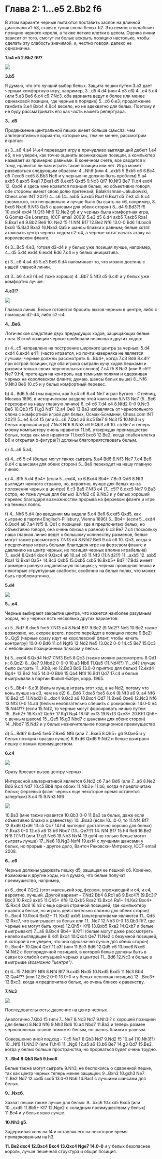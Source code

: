 # Глава 2: 1...e5 2.Bb2 f6

В этом варианте черные пытаются поставить заслон на длинной диагонали a1-h8, ставя в тупик слона белых b2. Это немного ослабляет позицию черного короля, а также легкие клетки в целом. Оценка линии зависит от того, смогут ли белые вскрыть позицию настолько, чтобы сделать эту слабость значимой, и, честно говоря, далеко не однозначна.

**1.b4 e5 2.Bb2 f6!?**

![](pics/pic-2-1.png)

**3.b5**

Я думаю, что это лучший выбор белых. Защита пешки путем 3.a3 дает черным комфортную игру, например, 3...d5 4.d4 (или 4.e3 c6) 4...e4 5.c4 (или 5.e3 Be6 6.c4 c6 7.Nc3, оба варианта ведут к более или менее одинаковой позиции, где черные в порядке) 5...c6 6.e3; продолжение гамбита 3.e4 Bxb4 4.Bc4 весело, но не адекватно для белых. Поэтому я не буду рассматривать его как часть нашего репертуара.

**3...d5**

Продвижение центральной пешки имеет больше смысла, чем альтернативные варианты, которые мы, тем не менее, рассмотрим вкратце:

a) 3...a6 4.a4 (4.e4 переводит игру в причудливо выглядящий дебют 1.e4 e5; я не уверен, как точно оценить возникающие позиции, а компьютер называет их примерно равными. В конечном счете, все сводится к тому, нравится ли вам играть такие позиции или нет. Игра может развиваться следующим образом: 4...Nh6 (или 4...axb5 5.Bxb5 c6 6.Bc4 d5 7.exd5 cxd5 8.Bb3 Nc6 и у черных не должно быть проблем) 5.a4 axb5 6.axb5 Rxa1 7.Bxa1 d5 8.exd5 Qxd5 9.Nc3 Qf7 10.Nf3 Be7 11.d4 exd4 12. Qxd4 и здесь мне нравится позиция белых, но объективно говоря, обе стороны имеют свою долю претензий, Balakrishnan-Jakubowski, Chess.com INT 2021) 4...c6 (4...axb5 5.axb5 Rxa1 6.Bxa1 d5 7.e3 c5 8.c4 (возможно, это неправильно и лучше было бы взять на c6, например, 8. bxc6 Nxc6 9.Nf3 Qa5 с шансами для обеих сторон) 8...d4 9.Bd3?! f5 10.exd4 exd4 11.Qf3 Nh6 12.Ne2 g6 и у черных была комфортная игра, G.Gomez-De Lorenzo, ICCF email 2003) 5.e3 d5 6.d4 axb5 7.axb5 Rxa1 8.Bxa1 e4 9.Bb2 Be6 10. Ne2 f5 11.Nf4 Bf7 12.Be2 Nf6 13.0-0 Bd6 14.bxc6 bxc6 15.Ba3 Bxa3 16.Nxa3 Qa5 и шансы близки к равным; белые хотят атаковать центр черных ходом c2-c4, а черные хотят начать атаку на королевском фланге.

б) 3...Bc5 4.e3, готовя d2-d4 и у белых уже позиция лучше, например, 4...d5 5.d4 exd4 6.exd4 Bd6 7.c4 и у белых инициатива.

в) 3...c6 4.a4 d5 5.e3 Be6 6.d4 напоминает то, что можно достичь с нашей главной линии.

d) 3...b6 4.e3 (4.e4 тоже хорошо) 4...Bb7 5.Nf3 d5 6.c4! и у белых уже комфортно лучше.

**4.e3!?**

![](pics/pic-2-2.png)

Главная линия. Белые готовятся бросить вызов черным в центре, либо с помощью d2-d4, либо c2-c4.

**4...Be6**.

Логическое следствие двух предыдущих ходов, защищающих белые поля. В этой позиции черные пробовали несколько других ходов:

a) 4...c5 направлено на построение широкого центра за черных: 5.d4 cxd4 6.exd4 e4?! (часто играется, но почти наверняка не является лучшим; черные должны рассмотреть 6...Bb4+, когда 7.c3 Bd6 8.c4!? при острой позиции, где оба игрока сыграли кучу ходов пешками и развили только своих чернопольных слонов) 7.c4 f5 8.Nc3 (или 8.c5!? Ne7 9.h4, претендуя на контроль над темными полями и сдерживая черных на королевском фланге; думаю, шансы белых выше) 8...Nf6 9.Nh3 Be6 10.c5 и у белых комфортный перевес.

b) 4...Bd6 5.d4 (мы видели, как 5.c4 c6 6.a4 Ne7 играл Бугаев - Стейниц, Москва 1896, в историческом разделе этой книги или 5.Nf3 Ne7 (5...Be6 переходит на нашу главную линию) 6. c4 c6 7.d4 e4 8.Nfd2 0-0 9.Nc3 Be6 10.Qb3 f5 11.g3 Nd7 12.a4 Qe8 13.Ba3 избавляясь от чернопольного слона с комфортной игрой для белых, Осмак-Боммини, Chess.com INT 2021) 5...e4 6.c4 f5 (или 6...c6 7.Qa4 a6 8.c5 Be7 9.Nc3 f5 10.Nh3 и у белых хорошая игра) 7.Nc3 Nf6 8.Nh3 c6 9.Qb3 a6 10. c5 Be7 и теперь моему компьютеру очень нравится 11.b6, утверждая преимущество белых, тогда как мне нравится 11.bxc6 bxc6 12.Be2, когда слабая клетка b6 и открытая b-фигура(?) должны благоприятствовать белым.

c) 4...a6 5.a4;

d) 4...c6 5.c4 (белые могут также сыграть 5.a4 Bd6 6.Nf3 Ne7 7.c4 Be6 8.d4 с шансами для обеих сторон) 5...Be6 переходит на нашу главную линию.

e) 4...Bf5 5.d4 Bb4+ (если 5...exd4, то 6.Bxd4 Bb4+ 7.Bc3 Qd6 8.Nf3 выглядит немного странно, но, вероятно, лучше для белых из-за положения черных в центре) 6.c3 Ba5 7.Nf3 e4 (7...c5!? 8.dxc5 Nd7 9.Ba3 остро, но тоже лучше для белых) 8.Nfd2 c6 9.Nb3 и у белых хороший перевес благодаря возможностям прорыва на ферзевом фланге и игре на темных полях.

f) 4...Nh6 5.d4 (во введении мы видели 5.c4 Be6 6.cxd5 Qxd5, как сыграно в партии Englisch-Pillsbury, Vienna 1896) 5...Bb4+ (если 5...exd4 6.Qxd4 a6 7.a4 Nf5 8. Qd1 с позицией, где я предпочитаю белых, но объективно говоря, она очень близка к равной) 6.c3 Be7 7.c4 (поскольку наша главная линия ведет к большому количеству разменов, белые могут также рассмотреть 7.Nf3 e4 8.Nfd2 Be6 9.c4 c6 10. Qb3, когда я предпочитаю играть белыми благодаря игре на ферзевом фланге и давлению на центр черных, но позиция черных вполне играбельна) 7...exd4 8.Qxd4 dxc4 9.Qxc4 a6 10.a4 c6 11.Nf3 (11.Nd2!?) 11...axb5 12. axb5 Rxa1 13.Bxa1 Qa5+ 14.Bc3 Qxb5 15.Qxb5 cxb5 16.Bxb5+ Bd7 17.Bd3 имеет примерно равную эндшпильную позицию; у черных проходная пешка и некоторые структурные слабости, особенно на белых полях, что может быть проблематично.

**5.d4**

![](pics/pic-2-3.png)

**5...e4**

Черные выбирают закрытие центра, что кажется наиболее разумным ходом, но у черных есть несколько других вариантов:

a) 5...Nd7 6.dxe5 fxe5 7.Nf3 e4 8.Nd4 Bf7 9.Be2 (9.Nd2!? Ne5 10.Be2 также возможно, но, скорее всего, просто перейдет в позицию после 9.Be2) 9...Qg5 (черные сразу идут на королевский фланг, чтобы начать контригру) 10.0-0 Bd6 11.c4 Ngf6 12.Nd2 Ne5 13.Qc2 0-0 14.c5 Be7 15.Qc3 с небольшим позиционным плюсом у белых.

b) 5...exd4 6.Qxd4 Nd7 7.Nf3 Bc5 8.Qc3 (также можно рассмотреть 8.Qd1 и; 8.Qd2) 8...Qe7 9.Nbd2 0-0-0 10.a3 Nb6 11.Qa5 (11.Nd4!?) 11...d4? (лучше было сыграть 11...Kb8, но 12.Bd3 Bd6 13.0-0 приятно для белых) 12.exd4 Bg4+ 13.Be2 Nd5 14.0-0 Bb6 15.Qa4 Nf4 16.Bd1 Qd7 17.c4 и белые выигрывали в партии Филип-Бабун, корр. 1965.

c) 5...Bb4+ 6.c3! (белым лучше играть этот ход, а не Nd2, потому что конь лучше на c3, чем на d2) 6...Bd6 7.dxe5 fxe5 8.c4 (8.Nf3 a6 9. a4 Nf6 10.Be2 c5 11.Nbd2) 8...dxc4 9.Qc2 a6 10.Bxc4 Qd7 11.Bxe6 Qxe6 12.Nc3 Nf6 13.Nf3 0-0 14.a4 (белым необязательно спешить с рокировкой: 14.0-0 e4 15.Nd4!?? (если 15.Nd2, то черные могут форсировать ничью путем 15...Bxh2+ 16.Kxh2 Qe5+ 17.Kg1 Ng4 18.f4! exf3 19.Nxf3 Qxe3+ 20.Kh1 Qh6+ с вечным шахом) 15...Qe5 16.g3 Nbd7 с шансами для обеих сторон) 14...Nbd7 15.Nd2 и у белых незначительное позиционное преимущество.

d) 5...Bd6? 6.dxe5 fxe5 7.Bxe5 Nf6 (или 7...Bxe5 8.Qh5+ g6 9.Qxe5 и у белых позиция гораздо лучше) 8.Bxd6 Qxd6 9.Nd2 и белые выиграли пешку с явным преимуществом.

**6.c4**

![](pics/pic-2-4.png)

Сразу бросает вызов центру черных.

Интересной альтернативой является 6.Nd2 c6 7.a4 Bd6 (или 7...a6 8.Ne2 Bd6 9.c4 Nd7 10.c5 Bb8 при обоих 11.Nb3 и 11.b6, когда я предпочитаю белых; ферзевый фланг черных еще некоторое время останется запертым) 8.c4 f5 9.Nh3 Nf6

![](pics/pic-2-5.png)

10.Ba3 (мне также нравится 10.Qb3 0-0 11.Ba3 за белых, даже если объективно близко к равенству) 10...Bxa3 (если 10...0-0, то 11.Nf4 Bf7 12.Bxd6 Qxd6 13.c5 Qc7 14.h4 выглядит достаточно хорошо для белых) 11.Rxa3 0-0 12.c5 a6 13.b6 Nbd7 (13...Qe7!?) 14. Nf4 Bf7 15.h4 Re8 16.Be2 Nf8 17.Nf1 (или 17.g3 Ne6 18.Nb3 Nxf4 19.gxf4 но только белые могут сыграть лучше) 17...Ne6 18.Ng3 Nxf4 19.exf4 с лучшими шансами у белых, но прорыв - другое дело, Ванточ Рековски-Митреску, ICCF email 2008.

**6...c6**

Черные должны удержать пешку d5, защищая ее пешкой c6. Конечно, возможны и другие ходы, но я думаю, что белые получат преимущество, например,

a) 6...dxc4 7.Qc2 (этот маленький ход ферзем, угрожающий и c4, и e4, вероятно, лучший. Другой вариант - 7.Nd2 Bb4 8.Rc1 a6 9.Bxc4?! (9.Bc3!? Bxc3 10.Rxc3 axb5 11.Qh5+ Kf8 12.Qxb5 Rxa2 13.Bxc4 Ra1+ 14.Ke2 Bxc4+ 15.Rxc4 Qc8 16.h3 с еще одной странной позицией, где компьютеру нравятся белые, но играть действительно сложно для обеих сторон) 9...Bxc4 10.Rxc4 Bxd2+ 11. Kxd2 axb5 (альтернативами являются 11...Qd5 12.Rxc7, что выигрывает за белых или 11...Ne7 12.Nh3 0-0 13.Qb3 Rf7, где черные не могут быть хуже) 12.Qh5+ Kf8 13.Qxb5 Rxa2 14.Qxb7 и белые выигрывают) 7...a6 8.Bxc4 Bb4+ 9.Kf1! (белые могут даже рассмотреть нелепо выглядящее 9.Kd1 Bxc4 10.Qxc4 Qe7 11.Ne2 с безумной позицией, в которой я не уверен, что она однозначно лучше для обеих сторон) 9...Bxc4+ 10.Qxc4 Qe7 11.a3! (или 11.Bc3 Bd6 12.Qd5 c6 13.bxc6 Nxc6 14.Nd2 с беспорядочной позицией, в которой белые должны быть в связи со слабой ситуацией черных в центре) 11...Bd6 12.Nc3 и белые в выигрыше _(возможно "центре")_.

б) 6...f5 7.Nh3!? Nf6 8.Nf4 Bf7 9.cxd5 Nxd5 10.Nxd5 Bxd5 11.Nc3 Bb4 12.Qa4!?? (или 12.Be2 0-0 13.0-0 и у белых неплохая позиция) 12...Bxc3+ 13.Bxc3, когда я предпочитаю белых, но очень близко к равенству.

**7.Nc3**

![](pics/pic-2-6.png)

Последовательность: давление на центр черных.

Аналогично 7.Qb3 f5 (или 7...Ne7 8.Nc3 Nd7 9.Nh3!? с хорошей позицией для белых) 8.Nc3 Nf6 9.Nh3 Bd6 10.a4 Nbd7 11.Ba3 и теперь размен чернопольных слонов поможет белым, но шансы близки к равным.

Совершенно иной подход - 7.c5 Ne7 8.Qb3 Nd7 9.Nd2 f5 10.a4 (10.Nh3!?) 10...Nf6 11.Nh3!? (или 11.h4) 11...Ng6 12.a5 a6 13.b6 Be7 14.g3 Qd7 15.Be2, когда у белых больше пространства, но прорваться будет очень трудно.

**7...Bb4 8.Qb3 Ba5 9.bxc6**.

Белые также могут сыграть 9.Nh3, не беспокоясь о сдвоенной пешке, так как центр черных теперь менее защищен: 9...Bxh3 10.gxh3 Ne7 11.Be2 Nd7 12.cxd5 cxd5 13.0-0 Nb6 14.Rac1 с лучшими шансами для белых.

**9...Nxc6**.

Захват пешки также лучше для белых: 9...bxc6 10.cxd5 Bxd5 (или 10...cxd5 11.Bb5+ Kf7 12.Nge2 с солидным преимуществом у белых) 11.Bc4 и у белых явно лучше.

**10.Nh3 g5**.

Задерживая коня на f4 и оставляя его на некоторое время припаркованным на h3.

**11. Be2 dxc4 12.Bxc4 Bxc4 13.Qxc4 Nge7 14.0-0** и у белых безопаснее король, лучше пешечная структура и общая позиция.
